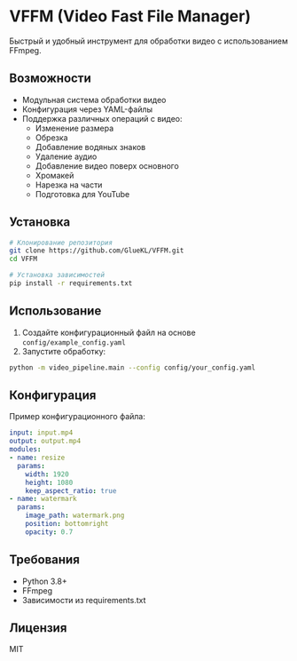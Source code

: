 # VFFM (Video Fast File Manager)

Быстрый и удобный инструмент для обработки видео с использованием FFmpeg.

## Возможности

- Модульная система обработки видео
- Конфигурация через YAML-файлы
- Поддержка различных операций с видео:
  - Изменение размера
  - Обрезка
  - Добавление водяных знаков
  - Удаление аудио
  - Добавление видео поверх основного
  - Хромакей
  - Нарезка на части
  - Подготовка для YouTube

## Установка

```bash
# Клонирование репозитория
git clone https://github.com/GlueKL/VFFM.git
cd VFFM

# Установка зависимостей
pip install -r requirements.txt
```

## Использование

1. Создайте конфигурационный файл на основе `config/example_config.yaml`
2. Запустите обработку:

```bash
python -m video_pipeline.main --config config/your_config.yaml
```

## Конфигурация

Пример конфигурационного файла:

```yaml
input: input.mp4
output: output.mp4
modules:
- name: resize
  params:
    width: 1920
    height: 1080
    keep_aspect_ratio: true
- name: watermark
  params:
    image_path: watermark.png
    position: bottomright
    opacity: 0.7
```

## Требования

- Python 3.8+
- FFmpeg
- Зависимости из requirements.txt

## Лицензия

MIT
